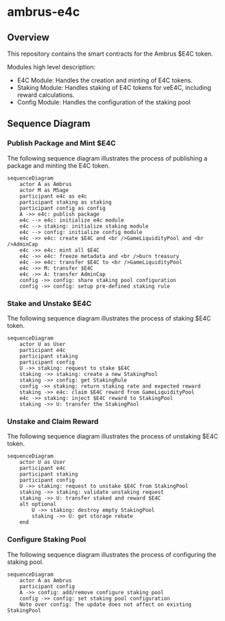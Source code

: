 # ambrus-e4c

## Overview

This repository contains the smart contracts for the Ambrus $E4C token.

Modules high level description:

- E4C Module: Handles the creation and minting of E4C tokens.
- Staking Module: Handles staking of E4C tokens for veE4C, including reward calculations.
- Config Module: Handles the configuration of the staking pool

## Sequence Diagram

### Publish Package and Mint $E4C

The following sequence diagram illustrates the process of publishing a package and minting the E4C token.

```mermaid
sequenceDiagram
    actor A as Ambrus
    actor M as MSage
    participant e4c as e4c
    participant staking as staking
    participant config as config
    A ->> e4c: publish package
    e4c --> e4c: initialize e4c module
    e4c --> staking: initialize staking module
    e4c --> config: initialize config module
    e4c ->> e4c: create $E4C and <br />GameLiquidityPool and <br />AdminCap
    e4c ->> e4c: mint all $E4C
    e4c ->> e4c: freeze metadata and <br />burn treasury
    e4c ->> e4c: transfer $E4C to <br />GameLiquidityPool
    e4c ->> M: transfer $E4C
    e4c ->> A: transfer AdminCap
    config ->> config: share staking pool configuration
    config ->> config: setup pre-defined staking rule
```

### Stake and Unstake $E4C

The following sequence diagram illustrates the process of staking $E4C token.

```mermaid
sequenceDiagram
    actor U as User
    participant e4c
    participant staking
    participant config
    U ->> staking: request to stake $E4C
    staking ->> staking: create a new StakingPool
    staking ->> config: get StakingRule
    config ->> staking: return staking rate and expected reward
    staking ->> e4c: claim $E4C reward from GameLiquidityPool
    e4c ->> staking: inject $E4C reward to StakingPool
    staking ->> U: transfer the StakingPool
```

### Unstake and Claim Reward

The following sequence diagram illustrates the process of unstaking $E4C token.

```mermaid
sequenceDiagram
    actor U as User
    participant e4c
    participant staking
    participant config
    U ->> staking: request to unstake $E4C from StakingPool
    staking ->> staking: validate unstaking request
    staking ->> U: transfer staked and reward $E4C
    alt optional
        U ->> staking: destroy empty StakingPool
        staking ->> U: get storage rebate
    end
```

### Configure Staking Pool

The following sequence diagram illustrates the process of configuring the staking pool.

```mermaid
sequenceDiagram
    actor A as Ambrus
    participant config
    A ->> config: add/remove configure staking pool
    config ->> config: set staking pool configuration
    Note over config: The update does not affect on existing StakingPool
```
